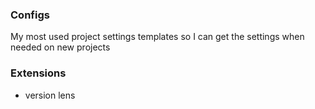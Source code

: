 ### Configs

My most used project settings templates so I can get the settings when needed on new projects 

### Extensions

- version lens

